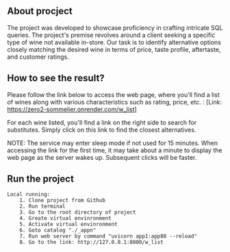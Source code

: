 ## About procject
The project was developed to showcase proficiency in crafting intricate SQL queries.
The project's premise revolves around a client seeking a specific type of wine not available in-store. Our task is to identify alternative options closely matching the desired wine in terms of price, taste profile, aftertaste, and customer ratings.

## How to see the result?
Please follow the link below to access the web page, where you'll find a list of wines along with various characteristics such as rating, price, etc. :
[Link: https://zero2-sommelier.onrender.com/w_list]

For each wine listed, you'll find a link on the right side to search for substitutes. Simply click on this link to find the closest alternatives.

NOTE: 
The service may enter sleep mode if not used for 15 minutes. 
When accessing the link for the first time, it may take about a minute to display the web page as the server wakes up. Subsequent clicks will be faster.

## Run the project
    Local running:  
        1. Clone project from Github
        2. Run terminal
        3. Go to the root directory of project
        4. Greate virtual envinronment
        5. Activate virtual envinronment
        6. Goto catalog "./_appn"
        7. Run web server by command "uvicorn app1:app88 --reload"
        8. Go to the link: http://127.0.0.1:8000/w_list

